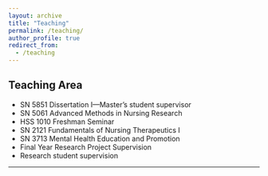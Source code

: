 ```yaml
---
layout: archive
title: "Teaching"
permalink: /teaching/
author_profile: true
redirect_from:
  - /teaching
---
```


## Teaching Area

* SN 5851 Dissertation I—Master’s student supervisor
* SN 5061 Advanced Methods in Nursing Research
* HSS 1010 Freshman Seminar
* SN 2121 Fundamentals of Nursing Therapeutics I
* SN 3713 Mental Health Education and Promotion
* Final Year Research Project Supervision
* Research student supervision
---


